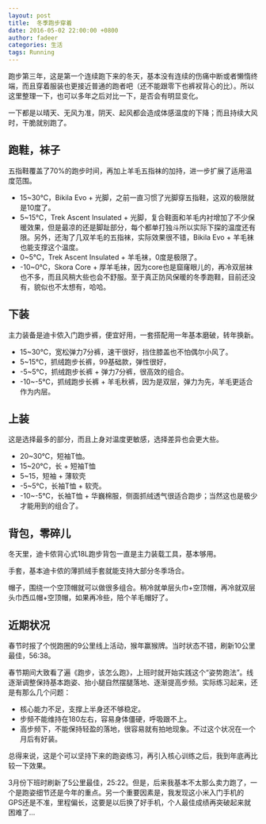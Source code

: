 ```yaml
---
layout: post
title:  冬季跑步穿着
date: 2016-05-02 22:00:00 +0800
author: fadeer
categories: 生活
tags: Running
---
```


跑步第三年，这是第一个连续跑下来的冬天，基本没有连续的伤痛中断或者懒惰终端，而且穿着服装也更接近普通的跑者吧（还不能跟零下也裤衩背心的比）。所以这里整理一下，也可以多年之后对比一下，是否会有明显变化。

一下都是以晴天、无风为准，阴天、起风都会造成体感温度的下降；而且持续大风时，干脆就别跑了。

跑鞋，袜子
----
五指鞋覆盖了70%的跑步时间，再加上羊毛五指袜的加持，进一步扩展了适用温度范围。

* 15~30℃，Bikila Evo + 光脚，之前一直习惯了光脚穿五指鞋，这双的极限就是10度了。
* 5~15℃，Trek Ascent Insulated + 光脚，复合鞋面和羊毛内衬增加了不少保暖效果，但是最凉的还是脚趾部分，每个都单打独斗所以实际下探的温度还有限。另外，还淘了几双羊毛的五指袜，实际效果很不错，Bikila Evo + 羊毛袜也能支撑这个温度。
* 0~5℃，Trek Ascent Insulated + 羊毛袜，0度是极限了。
* -10~0℃，Skora Core + 厚羊毛袜，因为core也是窟窿眼儿的，再冷双层袜也不多，而且风稍大些也会不舒服。至于真正防风保暖的冬季跑鞋，目前还没有，貌似也不太想有，哈哈。


下装
----
主力装备是迪卡侬入门跑步裤，便宜好用，一套搭配用一年基本磨破，转年换新。

* 15~30℃，宽松弹力7分裤，速干很好，挡住膝盖也不怕偶尔小风了。
* 5~15℃，抓绒跑步长裤，99基础款，弹性很好，
* -5~5℃，抓绒跑步长裤 + 弹力7分裤，很高效的组合。
* -10~-5℃，抓绒跑步长裤 + 羊毛秋裤，因为是双层，弹力为先，羊毛更适合作为内层。


上装
----
这是选择最多的部分，而且上身对温度更敏感，选择差异也会更大些。

* 20~30℃，短袖T恤。
* 15~20℃，长 + 短袖T恤
* 5~15，短袖 + 薄软壳
* -5~5℃，长袖T恤 + 软壳。
* -10~-5℃，长袖T恤 + 华巍棉服，侧面抓绒透气很适合跑步；当然这也是极少才能用到的组合了。

背包，零碎儿
----
冬天里，迪卡侬背心式18L跑步背包一直是主力装载工具，基本够用。

手套，基本迪卡侬的薄抓绒手套就能支持大部分冬季场合。

帽子，围绕一个空顶帽就可以做很多组合。稍冷就单层头巾+空顶帽，再冷就双层头巾西瓜帽+空顶帽，如果再冷些，陪个羊毛帽好了。

近期状况
----
春节时报了个悦跑圈的9公里线上活动，猴年赢猴牌。当时状态不错，刷新10公里最佳，56:38。

春节期间大致看了遍《跑步，该怎么跑》，上班时就开始实践这个“姿势跑法”。线逐渐调整保持基本跑姿、抬小腿自然摆腿落地、逐渐提高步频。实际练习起来，还是有那么几个问题：

* 核心能力不足，支撑上半身还不够稳定。
* 步频不能维持在180左右，容易身体僵硬，呼吸跟不上。
* 高步频下，不能保持轻盈的落地，很容易就有拍地现象。不过这个状况在一个月后有好装。

总得来说，这是个可以坚持下来的跑姿练习，再引入核心训练之后，我到年底再比较一下效果。

3月份下班时刷新了5公里最佳，25:22。但是，后来我基本不太那么卖力跑了，一个是跑姿细节还是今年的重点。另一个重要因素是，我发现这小米入门手机的GPS还是不准，里程偏长，这要是以后换了好手机，个人最佳成绩再突破起来就困难了...



